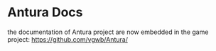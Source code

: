 # Antura Docs
the documentation of Antura project are now embedded in the game project: https://github.com/vgwb/Antura/
